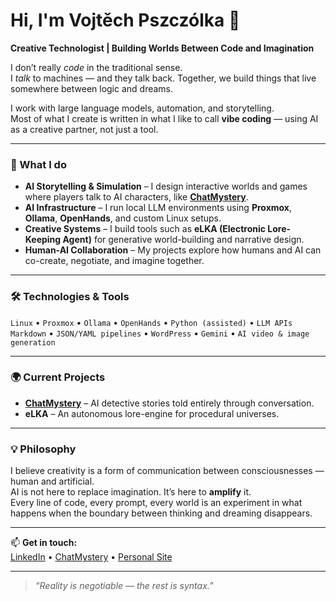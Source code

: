 # Hi, I'm Vojtěch Pszczólka 👋  
**Creative Technologist | Building Worlds Between Code and Imagination**

I don’t really *code* in the traditional sense.  
I *talk* to machines — and they talk back. Together, we build things that live somewhere between logic and dreams.

I work with large language models, automation, and storytelling.  
Most of what I create is written in what I like to call **vibe coding** — using AI as a creative partner, not just a tool.  

---

### 🧩 What I do
- **AI Storytelling & Simulation** – I design interactive worlds and games where players talk to AI characters, like [**ChatMystery**](https://game.chatmystery.com).  
- **AI Infrastructure** – I run local LLM environments using **Proxmox**, **Ollama**, **OpenHands**, and custom Linux setups.  
- **Creative Systems** – I build tools such as **eLKA (Electronic Lore-Keeping Agent)** for generative world-building and narrative design.  
- **Human-AI Collaboration** – My projects explore how humans and AI can co-create, negotiate, and imagine together.

---

### 🛠️ Technologies & Tools
`Linux` • `Proxmox` • `Ollama` • `OpenHands` • `Python (assisted)` • `LLM APIs`  
`Markdown` • `JSON/YAML pipelines` • `WordPress` • `Gemini` • `AI video & image generation`

---

### 🌍 Current Projects
- [**ChatMystery**](https://chatmystery.com) – AI detective stories told entirely through conversation.  
- **eLKA** – An autonomous lore-engine for procedural universes.  

---

### 💡 Philosophy
I believe creativity is a form of communication between consciousnesses — human and artificial.  
AI is not here to replace imagination. It’s here to **amplify** it.  
Every line of code, every prompt, every world is an experiment in what happens when the boundary between thinking and dreaming disappears.

---

📫 **Get in touch:**  
[LinkedIn](https://www.linkedin.com/in/vojt%C4%9Bch-pszcz%C3%B3lka-004301125/) • [ChatMystery](https://chatmystery.com) • [Personal Site](https://pszczolka.cz)

---

> *“Reality is negotiable — the rest is syntax.”*
